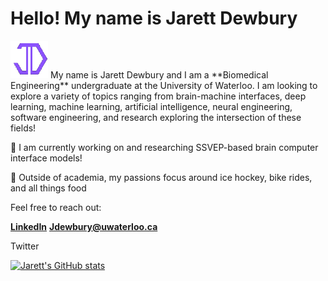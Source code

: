 # Hello! My name is Jarett Dewbury 
<img src="weblogo.png" width= 60px>
My name is Jarett Dewbury and I am a **Biomedical Engineering** undergraduate at the University of Waterloo. 
I am looking to explore a variety of topics ranging from brain-machine interfaces, deep learning, machine learning, 
artificial intelligence, neural engineering, software engineering, and research exploring the intersection of these fields! 

🧠 I am currently working on and researching SSVEP-based brain computer interface models!

🏒 Outside of academia, my passions focus around ice hockey, bike rides, and all things food

Feel free to reach out: 

[**LinkedIn**](https://www.linkedin.com/in/jarett-dewbury/)
[**Jdewbury@uwaterloo.ca**](mailto:i7yu@uwaterloo.ca)




Twitter

[![Jarett's GitHub stats](https://github-readme-stats.vercel.app/api?username=jdewbury&show_icons=true&count_private=true&theme=midnight-purple)](https://github.com/jdewbury/github-readme-stats)

